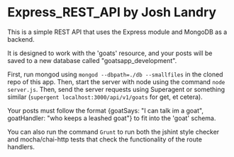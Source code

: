 # Express_REST_API by Josh Landry
This is a simple REST API that uses the Express module and MongoDB as a backend.

It is designed to work with the 'goats' resource, and your posts will be saved to a new database called "goatsapp_development".

First, run mongod using `mongod --dbpath=./db --smallfiles` in the cloned repo of this app.  Then, start the server with node using the command `node server.js`.  Then, send the server requests using Superagent or something similar (`supergent localhost:3000/api/v1/goats` for get, et cetera).

Your posts must follow the format {goatSays: "I can talk im a goat", goatHandler: "who keeps a leashed goat"} to fit into the 'goat' schema.

You can also run the command `Grunt` to run both the jshint style checker and mocha/chai-http tests that check the functionality of the route handlers.
